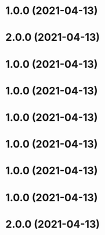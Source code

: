 # 1.0.0 (2021-04-13)

# 2.0.0 (2021-04-13)

# 1.0.0 (2021-04-13)

# 1.0.0 (2021-04-13)

# 1.0.0 (2021-04-13)

# 1.0.0 (2021-04-13)

# 1.0.0 (2021-04-13)

# 1.0.0 (2021-04-13)

# 2.0.0 (2021-04-13)
